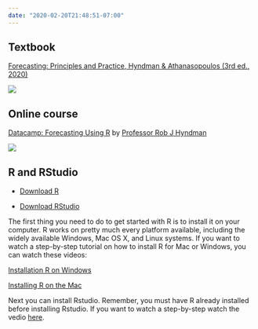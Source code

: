 ```yaml
---
date: "2020-02-20T21:48:51-07:00"
---
```


## Textbook

[Forecasting: Principles and Practice, Hyndman & Athanasopoulos (3rd ed., 2020)](https://otexts.com/fpp3/)

![](/img/fpp2_cover.jpg)


## Online course

[Datacamp: Forecasting Using R](https://learn.datacamp.com/courses/forecasting-using-r) by [Professor Rob J Hyndman](https://robjhyndman.com/hyndsight/)

![](/img/datacampts.png)


## R and RStudio

- [Download R](https://cran.r-project.org/) 

- [Download RStudio](https://rstudio.com/products/rstudio/download/)

The first thing you need to do to get started with R is to install it on your computer. R works on pretty much every platform available, including the widely available Windows, Mac OS X, and Linux systems. If you want to watch a step-by-step tutorial on how to install R for Mac or Windows, you can watch these videos:

[Installation R on Windows](https://www.youtube.com/watch?v=Ohnk9hcxf9M&feature=youtu.be)

[Installing R on the Mac](https://www.youtube.com/watch?v=uxuuWXU-7UQ&feature=youtu.be)

Next you can install Rstudio. Remember, you must have R already installed before installing Rstudio. If you want to watch a step-by-step watch the vedio [here](https://www.youtube.com/watch?v=bM7Sfz-LADM&feature=youtu.be).
